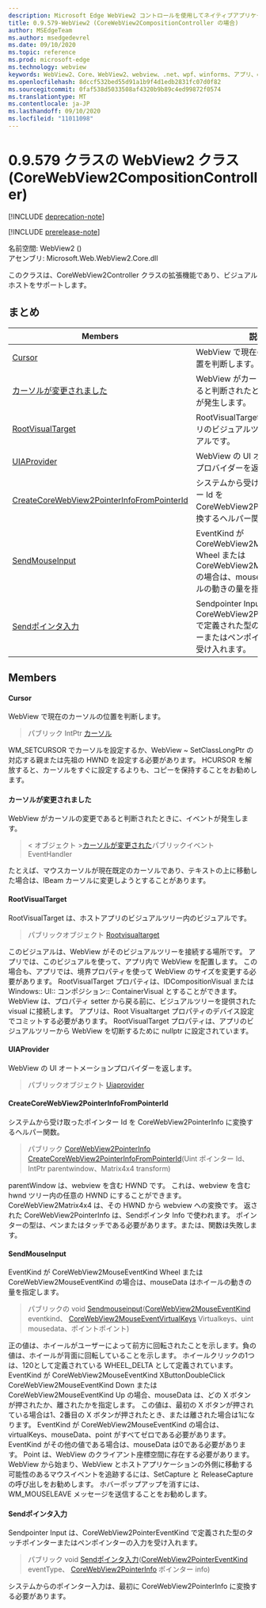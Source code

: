 ```yaml
---
description: Microsoft Edge WebView2 コントロールを使用してネイティブアプリケーションに web 技術 (HTML、CSS、JavaScript) を埋め込む
title: 0.9.579-WebView2 (CoreWebView2CompositionController の場合)
author: MSEdgeTeam
ms.author: msedgedevrel
ms.date: 09/10/2020
ms.topic: reference
ms.prod: microsoft-edge
ms.technology: webview
keywords: WebView2、Core、WebView2、webview、.net、wpf、winforms、アプリ、edge、CoreWebView2、CoreWebView2Controller、browser control、edge html、Microsoft の WebView2。 CoreWebView2CompositionController。
ms.openlocfilehash: 8dccf532bed55d91a1b9f4d1edb2831fc07d0f82
ms.sourcegitcommit: 0faf538d5033508af4320b9b89c4ed99872f0574
ms.translationtype: MT
ms.contentlocale: ja-JP
ms.lasthandoff: 09/10/2020
ms.locfileid: "11011098"
---
```

# 0.9.579 クラスの WebView2 クラス (CoreWebView2CompositionController) 

[!INCLUDE [deprecation-note](../../includes/deprecation-note.md)]

[!INCLUDE [prerelease-note](../../includes/prerelease-note.md)]

名前空間: WebView2 () \
アセンブリ: Microsoft.Web.WebView2.Core.dll

このクラスは、CoreWebView2Controller クラスの拡張機能であり、ビジュアルホストをサポートします。

## まとめ

 Members                        | 説明
--------------------------------|---------------------------------------------
[Cursor](#cursor) | WebView で現在のカーソルの位置を判断します。
[カーソルが変更されました](#cursorchanged) | WebView がカーソルの変更であると判断されたときに、イベントが発生します。
[RootVisualTarget](#rootvisualtarget) | RootVisualTarget は、ホストアプリのビジュアルツリー内のビジュアルです。
[UIAProvider](#uiaprovider) | WebView の UI オートメーションプロバイダーを返します。
[CreateCoreWebView2PointerInfoFromPointerId](#createcorewebview2pointerinfofrompointerid) | システムから受け取ったポインター Id を CoreWebView2PointerInfo に変換するヘルパー関数。
[SendMouseInput](#sendmouseinput) | EventKind が CoreWebView2MouseEventKind Wheel または CoreWebView2MouseEventKind の場合は、mouseData はホイールの動きの量を指定します。
[Sendポインタ入力](#sendpointerinput) | Sendpointer Input は、CoreWebView2PointerEventKind で定義された型のタッチポインターまたはペンポインターの入力を受け入れます。

## Members

#### Cursor 

WebView で現在のカーソルの位置を判断します。

> パブリック IntPtr [カーソル](#cursor)

WM_SETCURSOR でカーソルを設定するか、WebView ~ SetClassLongPtr の対応する親または先祖の HWND を設定する必要があります。 HCURSOR を解放すると、カーソルをすぐに設定するよりも、コピーを保持することをお勧めします。

#### カーソルが変更されました 

WebView がカーソルの変更であると判断されたときに、イベントが発生します。

> < オブジェクト >[カーソルが変更された](#cursorchanged)パブリックイベント EventHandler

たとえば、マウスカーソルが現在既定のカーソルであり、テキストの上に移動した場合は、IBeam カーソルに変更しようとすることがあります。

#### RootVisualTarget 

RootVisualTarget は、ホストアプリのビジュアルツリー内のビジュアルです。

> パブリックオブジェクト [Rootvisualtarget](#rootvisualtarget)

このビジュアルは、WebView がそのビジュアルツリーを接続する場所です。 アプリでは、このビジュアルを使って、アプリ内で WebView を配置します。 この場合も、アプリでは、境界プロパティを使って WebView のサイズを変更する必要があります。 RootVisualTarget プロパティは、IDCompositionVisual または Windows:: UI:: コンポジション:: ContainerVisual とすることができます。 WebView は、プロパティ setter から戻る前に、ビジュアルツリーを提供された visual に接続します。 アプリは、Root Visualtarget プロパティのデバイス設定でコミットする必要があります。 RootVisualTarget プロパティは、アプリのビジュアルツリーから WebView を切断するために nullptr に設定されています。

#### UIAProvider 

WebView の UI オートメーションプロバイダーを返します。

> パブリックオブジェクト [Uiaprovider](#uiaprovider)

#### CreateCoreWebView2PointerInfoFromPointerId 

システムから受け取ったポインター Id を CoreWebView2PointerInfo に変換するヘルパー関数。

> パブリック [CoreWebView2PointerInfo](microsoft-web-webview2-core-corewebview2pointerinfo.md) [CreateCoreWebView2PointerInfoFromPointerId](#createcorewebview2pointerinfofrompointerid)(Uint ポインター Id、IntPtr parentwindow、Matrix4x4 transform)

parentWindow は、webview を含む HWND です。 これは、webview を含む hwnd ツリー内の任意の HWND にすることができます。 CoreWebView2Matrix4x4 は、その HWND から webview への変換です。 返された CoreWebView2PointerInfo は、Sendポインタ Info で使われます。 ポインターの型は、ペンまたはタッチである必要があります。または、関数は失敗します。

#### SendMouseInput 

EventKind が CoreWebView2MouseEventKind Wheel または CoreWebView2MouseEventKind の場合は、mouseData はホイールの動きの量を指定します。

> パブリックの void [Sendmouseinput](#sendmouseinput)([CoreWebView2MouseEventKind](./namespace-microsoft-web-webview2-core.md) eventkind、 [CoreWebView2MouseEventVirtualKeys](./namespace-microsoft-web-webview2-core.md) Virtualkeys、uint mousedata、ポイントポイント)

正の値は、ホイールがユーザーによって前方に回転されたことを示します。負の値は、ホイールが背面に回転していることを示します。 ホイールクリックの1つは、120として定義されている WHEEL_DELTA として定義されています。 EventKind が CoreWebView2MouseEventKind XButtonDoubleClick CoreWebView2MouseEventKind Down または CoreWebView2MouseEventKind Up の場合、mouseData は、どの X ボタンが押されたか、離されたかを指定します。 この値は、最初の X ボタンが押されている場合は1、2番目の X ボタンが押されたとき、または離された場合は1になります。 EventKind が CoreWebView2MouseEventKind の場合は、virtualKeys、mouseData、point がすべてゼロである必要があります。 EventKind がその他の値である場合は、mouseData は0である必要があります。 Point は、WebView のクライアント座標空間に存在する必要があります。 WebView から始まり、WebView とホストアプリケーションの外側に移動する可能性のあるマウスイベントを追跡するには、SetCapture と ReleaseCapture の呼び出しをお勧めします。 ホバーポップアップを消すには、WM_MOUSELEAVE メッセージを送信することをお勧めします。

#### Sendポインタ入力 

Sendpointer Input は、CoreWebView2PointerEventKind で定義された型のタッチポインターまたはペンポインターの入力を受け入れます。

> パブリック void [Sendポインタ入力](#sendpointerinput)([CoreWebView2PointerEventKind](./namespace-microsoft-web-webview2-core.md) eventType、 [CoreWebView2PointerInfo](microsoft-web-webview2-core-corewebview2pointerinfo.md) ポインター info)

システムからのポインター入力は、最初に CoreWebView2PointerInfo に変換する必要があります。

